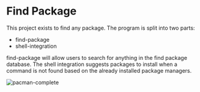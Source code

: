 # Find Package
This project exists to find any package.
The program is split into two parts:
- find-package
- shell-integration

find-package will allow users to search for anything in the find package database.
The shell integration suggests packages to install when a command is not found based on the already installed package managers.

![pacman-complete](https://img.shields.io/badge/pacman-binaries_only-yellow)
